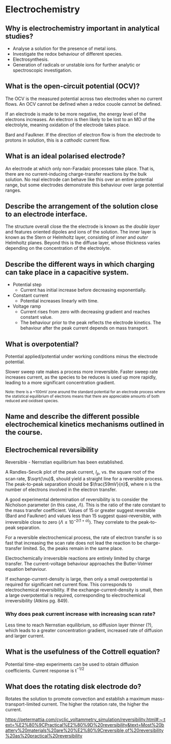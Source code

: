 # Electrochemistry

## Why is electrochemistry important in analytical studies?

- Analyse a solution for the presence of metal ions.
- Investigate the redox behaviour of different species.
- Electrosynthesis.
- Generation of radicals or unstable ions for further analytic or spectroscopic investigation.


## What is the open-circuit potential (OCV)?

The OCV is the measured potential across two electrodes when no current flows. An OCV cannot be defined when a redox couole cannot be defined.



If an electrode is made to be more negative, the energy level of the electrons increases. An electron is then likely to be lost to an MO of the electrolyte, meaning oxidation of the electrode takes place.

Bard and Faulkner. If the direction of electron flow is from the electrode to protons in solution, this is a _cathodic_ current flow.

## What is an ideal polarised electrode?

An electrode at which only non-Faradaic processes take place. That is, there are no current-inducing charge-transfer reactions by the bulk solution. No real electrode can behave like this over an entire potential range, but some electrodes demonstrate this behaviour over large potential ranges. 

## Describe the arrangement of the solution close to an electrode interface.

The structure overall close the the electrode is known as the _double layer_ and features oriented dipoles and ions of the solution. The inner layer is known as the Stern or Helmholtz layer, consisting of _inner_ and _outer_ Helmholtz planes. Beyond this is the diffuse layer, whose thickness varies depending on the concentration of the electrolyte.

## Describe the different ways in which charging can take place in a capacitive system.

- Potential step
  -    Current has initial increase before decreasing exponentially.
- Constant current
    - Potential increases linearly with time.
- Voltage ramp
    - Current rises from zero with decreasing gradient and reaches constant value.
    - The behaviour prior to the peak reflects the electrode kinetics. The behaviour after the peak current depends on mass transport. 


## What is overpotential? 

Potential applied/potential under working conditions minus the electrode potential. 



Slower sweep rate makes a process more irreversible. Faster sweep rate increases current, as the species to be reduces is used up more rapidly, leading to a more significant concentration gradient. 


<sub>Note: there is a ~100mV zone around the standard potential for an electrode process where the statistical equilibrium of electrons means that there are appreciable amounts of both reduced and oxidised species. </sub>


## Name and describe the different possible electrochemical kinetics mechanisms outlined in the course.




## Electrochemical reversibility

Reversible - Nernstian equilibrium has been established.

A Randles-Sevcik plot of the peak current, $I_p$, vs. the square root of the scan rate, $\sqrt{\nu}$, should yield a straight line for a reversible process. The peak-to-peak separation should be $\frac{59mV}{n}$, where n is the number of electrons involved in the electron transfer. 

A good experimental determination of reversibility is to consider the Nicholson parameter (in this case, $\Lambda$). This is the ratio of the rate constant to the mass transfer coefficient. Values of 15 or greater suggest reversible (Bard and Faulkner) and values less than 15 suggest quasi-reversible, with irreversible close to zero ($\Lambda\leq 10^{-2(1+\alpha)}$). They correlate to the peak-to-peak separation.

For a reversible electrochemical process, the rate of electron transfer is so fast that increasing the scan rate does not lead the reaction to be charge-transfer limited. So, the peaks remain in the same place. 

Electrochemically irreversible reactions are entirely limited by charge transfer. The current-voltage behaviour approaches the Butler-Volmer equation behaviour.

If exchange-current-density is large, then only a small overpotential is required for significant net current flow. This corresponds to electrochemical reversibility. If the exchange-current-density is small, then a large overpotential is required, corresponding to electrochemical irreversibility (Atkins pg. 849).

### Why does peak current increase with increasing scan rate? 
Less time to reach Nernstian equilibrium, so diffusion layer thinner (?), which leads to a greater concentration gradient, increased rate of diffusion and larger current.  

## What is the usefulness of the Cottrell equation?
Potential time-step experiments can be used to obtain diffusion coefficients. Current response is t$^{-1/2}$ 


## What does the rotating disk electrode do?
Rotates the solution to promote convection and establish a maximum mass-transport-limited current. The higher the rotation rate, the higher the current. 

https://petermattia.com/cyclic_voltammetry_simulation/reversibility.html#:~:text=%E2%80%9CPractical%E2%80%9D%20reversibility&text=Most%20battery%20materials%20are%20%E2%80%9Creversible,of%20reversibility%20as%20practical%20reversibility

